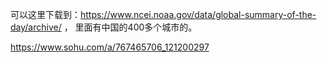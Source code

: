 可以这里下载到：https://www.ncei.noaa.gov/data/global-summary-of-the-day/archive/ ， 里面有中国的400多个城市的。

https://www.sohu.com/a/767465706_121200297
